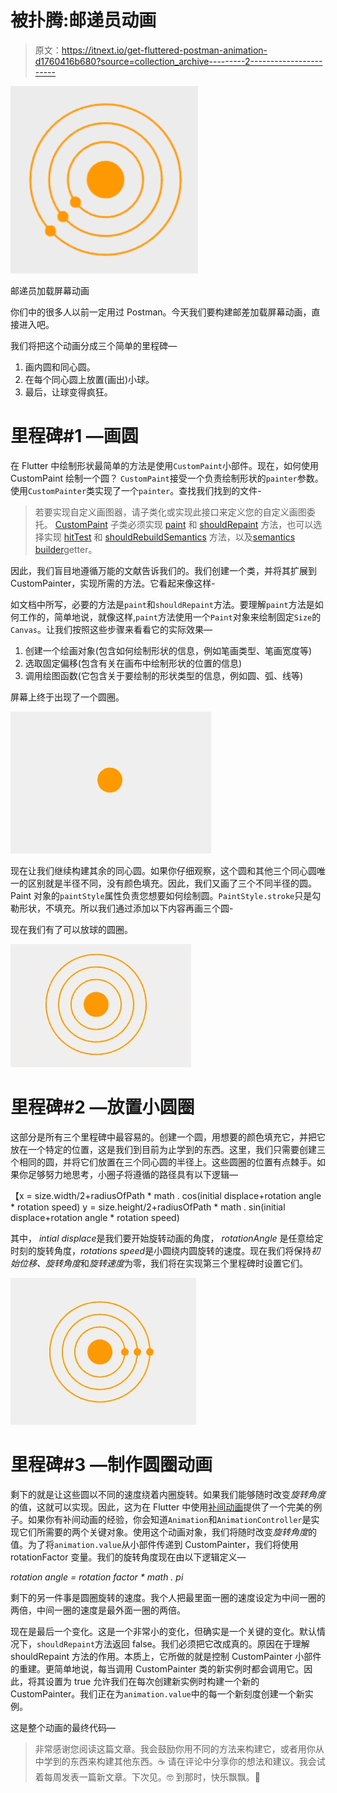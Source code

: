 # 被扑腾:邮递员动画

> 原文：<https://itnext.io/get-fluttered-postman-animation-d1760416b680?source=collection_archive---------2----------------------->

![](img/b53373be069f7b5a0094f0228c8bdca0.png)

邮递员加载屏幕动画

你们中的很多人以前一定用过 Postman。今天我们要构建邮差加载屏幕动画，直接进入吧。

我们将把这个动画分成三个简单的里程碑—

1.  画内圆和同心圆。
2.  在每个同心圆上放置(画出)小球。
3.  最后，让球变得疯狂。

# **里程碑#1 —画圆**

在 Flutter 中绘制形状最简单的方法是使用`CustomPaint`小部件。现在，如何使用 CustomPaint 绘制一个圆？
`CustomPaint`接受一个负责绘制形状的`painter`参数。使用`CustomPainter`类实现了一个`painter`。查找我们找到的文件-

> 若要实现自定义画图器，请子类化或实现此接口来定义您的自定义画图委托。 [CustomPaint](https://api.flutter.dev/flutter/widgets/CustomPaint-class.html) 子类必须实现 [paint](https://api.flutter.dev/flutter/rendering/CustomPainter/paint.html) 和 [shouldRepaint](https://api.flutter.dev/flutter/rendering/CustomPainter/shouldRepaint.html) 方法，也可以选择实现 [hitTest](https://api.flutter.dev/flutter/rendering/CustomPainter/hitTest.html) 和 [shouldRebuildSemantics](https://api.flutter.dev/flutter/rendering/CustomPainter/shouldRebuildSemantics.html) 方法，以及[semantics builder](https://api.flutter.dev/flutter/rendering/CustomPainter/semanticsBuilder.html)getter。

因此，我们盲目地遵循万能的文献告诉我们的。我们创建一个类，并将其扩展到 CustomPainter，实现所需的方法。它看起来像这样-

如文档中所写，必要的方法是`paint`和`shouldRepaint`方法。要理解`paint`方法是如何工作的，简单地说，就像这样,`paint`方法使用一个`Paint`对象来绘制固定`Size`的`Canvas`。让我们按照这些步骤来看看它的实际效果—

1.  创建一个绘画对象(包含如何绘制形状的信息，例如笔画类型、笔画宽度等)
2.  选取固定偏移(包含有关在画布中绘制形状的位置的信息)
3.  调用绘图函数(它包含关于要绘制的形状类型的信息，例如圆、弧、线等)

屏幕上终于出现了一个圆圈。

![](img/d51d92d89a574259383634869b47ab00.png)

现在让我们继续构建其余的同心圆。如果你仔细观察，这个圆和其他三个同心圆唯一的区别就是半径不同，没有颜色填充。因此，我们又画了三个不同半径的圆。Paint 对象的`paintStyle`属性负责您想要如何绘制圆。`PaintStyle.stroke`只是勾勒形状，不填充。所以我们通过添加以下内容再画三个圆-

现在我们有了可以放球的圆圈。

![](img/7a4060130ba1bb1974c9205bce1acc80.png)

# 里程碑#2 —放置小圆圈

这部分是所有三个里程碑中最容易的。创建一个圆，用想要的颜色填充它，并把它放在一个特定的位置，这是我们到目前为止学到的东西。这里，我们只需要创建三个相同的圆，并将它们放置在三个同心圆的半径上。这些圆圈的位置有点棘手。如果你足够努力地思考，小圈子将遵循的路径具有以下逻辑—

【x = size.width/2+radiusOfPath * math . cos(initial displace+rotation angle * rotation speed)
y = size.height/2+radiusOfPath * math . sin(initial displace+rotation angle * rotation speed)

其中，
*intial displace*是我们要开始旋转动画的角度， *rotationAngle* 是任意给定时刻的旋转角度，*rotations speed*是小圆绕内圆旋转的速度。现在我们将保持*初始位移、旋转角度*和*旋转速度*为零，我们将在实现第三个里程碑时设置它们。

![](img/4fa9cdcf7c5c35eada433f8e36d09143.png)

# 里程碑#3 —制作圆圈动画

剩下的就是让这些圆以不同的速度绕着内圈旋转。如果我们能够随时改变*旋转角度*的值，这就可以实现。因此，这为在 Flutter 中使用[补间动画](https://flutter.dev/docs/development/ui/animations/tutorial)提供了一个完美的例子。如果你有补间动画的经验，你会知道`Animation`和`AnimationController`是实现它们所需要的两个关键对象。使用这个动画对象，我们将随时改变*旋转角度*的值。为了将`animation.value`从小部件传递到 CustomPainter，我们将使用 rotationFactor 变量。我们的旋转角度现在由以下逻辑定义—

*rotation angle = rotation factor * math . pi*

剩下的另一件事是圆圈旋转的速度。我个人把最里面一圈的速度设定为中间一圈的两倍，中间一圈的速度是最外面一圈的两倍。

现在是最后一个变化。这是一个非常小的变化，但确实是一个关键的变化。默认情况下，`shouldRepaint`方法返回 false。我们必须把它改成真的。原因在于理解 shouldRepaint 方法的作用。本质上，它所做的就是控制 CustomPainter 小部件的重建。更简单地说，每当调用 CustomPainter 类的新实例时都会调用它。因此，将其设置为 true 允许我们在每次创建新实例时构建一个新的 CustomPainter。我们正在为`animation.value`中的每一个新刻度创建一个新实例。

这是整个动画的最终代码—

> 非常感谢您阅读这篇文章。我会鼓励你用不同的方法来构建它，或者用你从中学到的东西来构建其他东西。☕
> 请在评论中分享你的想法和建议。我会试着每周发表一篇新文章。下次见。🤓
> 到那时，快乐飘飘。🍺